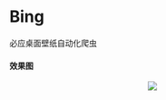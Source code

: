 # Bing

必应桌面壁纸自动化爬虫



#### 效果图

<div align=center><img src="http://47.92.96.62/pics/bing-demo.png"></img></div>